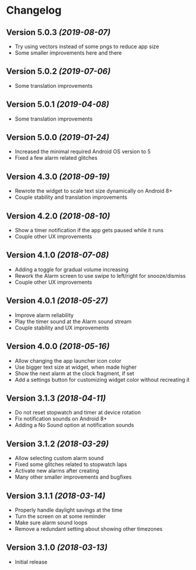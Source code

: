 Changelog
==========

Version 5.0.3 *(2019-08-07)*
----------------------------

 * Try using vectors instead of some pngs to reduce app size
 * Some smaller improvements here and there

Version 5.0.2 *(2019-07-06)*
----------------------------

 * Some translation improvements

Version 5.0.1 *(2019-04-08)*
----------------------------

 * Some translation improvements

Version 5.0.0 *(2019-01-24)*
----------------------------

 * Increased the minimal required Android OS version to 5
 * Fixed a few alarm related glitches

Version 4.3.0 *(2018-09-19)*
----------------------------

 * Rewrote the widget to scale text size dynamically on Android 8+
 * Couple stability and translation improvements

Version 4.2.0 *(2018-08-10)*
----------------------------

 * Show a timer notification if the app gets paused while it runs
 * Couple other UX improvements

Version 4.1.0 *(2018-07-08)*
----------------------------

 * Adding a toggle for gradual volume increasing
 * Rework the Alarm screen to use swipe to left/right for snooze/dismiss
 * Couple other UX improvements

Version 4.0.1 *(2018-05-27)*
----------------------------

 * Improve alarm reliability
 * Play the timer sound at the Alarm sound stream
 * Couple stability and UX improvements

Version 4.0.0 *(2018-05-16)*
----------------------------

 * Allow changing the app launcher icon color
 * Use bigger text size at widget, when made higher
 * Show the next alarm at the clock fragment, if set
 * Add a settings button for customizing widget color without recreating it

Version 3.1.3 *(2018-04-11)*
----------------------------

 * Do not reset stopwatch and timer at device rotation
 * Fix notification sounds on Android 8+
 * Adding a No Sound option at notification sounds

Version 3.1.2 *(2018-03-29)*
----------------------------

 * Allow selecting custom alarm sound
 * Fixed some glitches related to stopwatch laps
 * Activate new alarms after creating
 * Many other smaller improvements and bugfixes

Version 3.1.1 *(2018-03-14)*
----------------------------

 * Properly handle daylight savings at the time
 * Turn the screen on at some reminder
 * Make sure alarm sound loops
 * Remove a redundant setting about showing other timezones

Version 3.1.0 *(2018-03-13)*
----------------------------

 * Initial release

